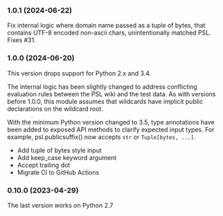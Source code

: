 ### 1.0.1 (2024-06-22)
Fix internal logic where domain name passed as a tuple of bytes, that contains
UTF-8 encoded non-ascii chars, unintentionally matched PSL. Fixes #31.

### 1.0.0 (2024-06-20)

This version drops support for Python 2.x and 3.4.

The internal logic has been slightly changed to address conflicting evaluation
rules between the PSL wiki and the test data.
As with versions before 1.0.0, this module assumes that wildcards have
implicit public declarations on the wildcard root.

With the minimum Python version changed to 3.5, type annotations have
been added to exposed API methods to clarify expected input types.
For example, psl.publicsuffix() now accepts `str` or `Tuple[bytes, ...]`.

- Add tuple of bytes style input
- Add keep_case keyword argument
- Accept trailing dot
- Migrate CI to GitHub Actions


### 0.10.0 (2023-04-29)

The last version works on Python 2.7


